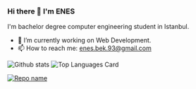 ### Hi there 👋 I'm ENES

I'm bachelor degree computer engineering student in Istanbul.

- 🔭 I’m currently working on Web Development.
- 📫 How to reach me: enes.bek.93@gmail.com

![Github stats](https://github-readme-stats.vercel.app/api?username=enesbek&theme=highcontrast&show_icons=true&count_private=true) ![Top Languages Card](https://github-readme-stats.vercel.app/api/top-langs/?username=enesbek&hide=javascript,html)

[![Repo name](https://github-readme-stats.vercel.app/api/pin/?username=enesbek&repo=repo-name&show_owner=true)](https://github.com/yourusername/repo-name)
